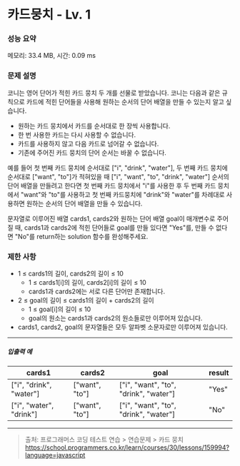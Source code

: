 # 카드뭉치 - Lv. 1

### 성능 요약

메모리: 33.4 MB, 시간: 0.09 ms

### 문제 설명

코니는 영어 단어가 적힌 카드 뭉치 두 개를 선물로 받았습니다. 코니는 다음과 같은 규칙으로 카드에 적힌 단어들을 사용해 원하는 순서의 단어 배열을 만들 수 있는지 알고 싶습니다.

+ 원하는 카드 뭉치에서 카드를 순서대로 한 장씩 사용합니다.
+ 한 번 사용한 카드는 다시 사용할 수 없습니다.
+ 카드를 사용하지 않고 다음 카드로 넘어갈 수 없습니다.
+ 기존에 주어진 카드 뭉치의 단어 순서는 바꿀 수 없습니다.

예를 들어 첫 번째 카드 뭉치에 순서대로 ["i", "drink", "water"], 두 번째 카드 뭉치에 순서대로 ["want", "to"]가 적혀있을 때 ["i", "want", "to", "drink", "water"] 순서의 단어 배열을 만들려고 한다면 첫 번째 카드 뭉치에서 "i"를 사용한 후 두 번째 카드 뭉치에서 "want"와 "to"를 사용하고 첫 번째 카드뭉치에 "drink"와 "water"를 차례대로 사용하면 원하는 순서의 단어 배열을 만들 수 있습니다.

문자열로 이루어진 배열 cards1, cards2와 원하는 단어 배열 goal이 매개변수로 주어질 때, cards1과 cards2에 적힌 단어들로 goal를 만들 있다면 "Yes"를, 만들 수 없다면 "No"를 return하는 solution 함수를 완성해주세요.

### 제한 사항

+ 1 ≤ cards1의 길이, cards2의 길이 ≤ 10
  + 1 ≤ cards1[i]의 길이, cards2[i]의 길이 ≤ 10
  + cards1과 cards2에는 서로 다른 단어만 존재합니다.
+ 2 ≤ goal의 길이 ≤ cards1의 길이 + cards2의 길이
  + 1 ≤ goal[i]의 길이 ≤ 10
  + goal의 원소는 cards1과 cards2의 원소들로만 이루어져 있습니다.
+ cards1, cards2, goal의 문자열들은 모두 알파벳 소문자로만 이루어져 있습니다.

<hr>

<h5>입출력 예</h5>

| cards1 | cards2 | goal | result |
|-----|-----|-----|-----|
| ["i", "drink", "water"] | ["want", "to"] | ["i", "want", "to", "drink", "water"] | "Yes" |
| ["i", "water", "drink"] | ["want", "to"] | ["i", "want", "to", "drink", "water"] | "No" |


<hr>

> 출처: 프로그래머스 코딩 테스트 연습 > 연습문제 > 카드 뭉치
 https://school.programmers.co.kr/learn/courses/30/lessons/159994?language=javascript